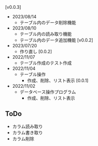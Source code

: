 [v0.0.3]
  * 2023/08/14
    * テーブル内のデータ削除機能
  * 2023/08/10
    * テーブル内の読み取り機能
    * テーブル内のデータ追加機能
[v0.0.2]
  * 2023/07/20
    * 作り直し
[0.0.2]
  * 2022/11/07
    * テーブル作成のテスト作成 
  * 2022/11/04
    * テーブル操作
      * 作成、削除、リスト表示
[0.0.1]
  * 2022/11/02
    * データベース操作プログラム
      * 作成、削除、リスト表示

## ToDo
* カラム読み取り
* カラム書き取り
* カラム削除